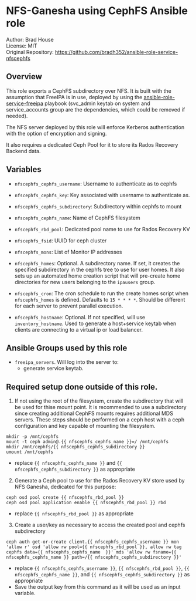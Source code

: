 # NFS-Ganesha using CephFS Ansible role

Author: Brad House<br/>
License: MIT<br/>
Original Repository: https://github.com/bradh352/ansible-role-service-nfscephfs

## Overview

This role exports a CephFS subdirectory over NFS.  It is built with the
assumption that FreeIPA is in use, deployed by using the
[ansible-role-service-freeipa](https://github.com/bradh352/ansible-role-service-freeipa)
playbook (svc_admin keytab on system and service_accounts group are the
dependencies, which could be removed if needed).

The NFS server deployed by this role will enforce Kerberos authentication
with the option of encryption and signing.

It also requires a dedicated Ceph Pool for it to store its Rados Recovery
Backend data.

## Variables

- `nfscephfs_cephfs_username`: Username to authenticate as to cephfs
- `nfscephfs_cephfs_key`: Key associated with username to authenticate as.
- `nfscephfs_cephfs_subdirectory`: Subdirectory within cephfs to mount
- `nfscephfs_cephfs_name`: Name of CephFS filesystem
- `nfscephfs_rbd_pool`: Dedicated pool name to use for Rados Recovery KV
- `nfscephfs_fsid`: UUID for ceph cluster
- `nfscephfs_mons`: List of Monitor IP addresses
- `nfscephfs_homes`: Optional.  A subdirectory name. If set, it creates the
  specified subdirectory in the cephfs tree to use for user homes.  It also sets
  up an automated home creation script that will pre-create home directories for
  new users belonging to the `ipausers` group.
- `nfscephfs_cron`: The cron schedule to run the create homes script when
  `nfscephfs_homes` is defined.  Defaults to `15 * * * *`.  Should be different
  for each server to prevent parallel execution.

- `nfscephfs_hostname`: Optional.  If not specified, will use `inventory_hostname`.
  Used to generate a host+service keytab when clients are connecting to a virtual
  ip or load balancer.

## Ansible Groups used by this role
- `freeipa_servers`.  Will log into the server to:
  - generate service keytab.

## Required setup done outside of this role.

1. If not using the root of the filesystem, create the subdirectory that will
   be used for thise mount point.  It is recommended to use a subdirectory
   since creating additional CephFS mounts requires additional MDS servers.
   These steps should be performed on a ceph host with a ceph configuration and
   key capable of mounting the filesystem.
```
mkdir -p /mnt/cephfs
mount -t ceph admin@.{{ nfscephfs_cephfs_name }}=/ /mnt/cephfs
mkdir /mnt/cephfs/{{ nfscephfs_cephfs_subdirectory }}
umount /mnt/cephfs
```
  * replace `{{ nfscephfs_cephfs_name }}` and `{{ nfscephfs_cephfs_subdirectory }}` as appropriate
2. Generate a Ceph pool to use for the Rados Recovery KV store used by NFS
   Ganesha, dedicated for this purpose:
```
ceph osd pool create {{ nfscephfs_rbd_pool }}
ceph osd pool application enable {{ nfscephfs_rbd_pool }} rbd
```
  * replace `{{ nfscephfs_rbd_pool }}` as appropriate
3. Create a user/key as necessary to access the created pool and cephfs subdirectory
```
ceph auth get-or-create client.{{ nfscephfs_cephfs_username }} mon 'allow r' osd 'allow rw pool={{ nfscephfs_rbd_pool }}, allow rw tag cephfs data={{ nfscephfs_cephfs_name  }}' mds 'allow rw fsname={{ nfscephfs_cephfs_name }} path=/{{ nfscephfs_cephfs_subdirectory }}'
```
  * replace `{{ nfscephfs_cephfs_username }}`, `{{ nfscephfs_rbd_pool }}`, `{{ nfscephfs_cephfs_name }}`, and `{{ nfscephfs_cephfs_subdirectory }}` as appropriate
  * Save the output key from this command as it will be used as an input variable.

